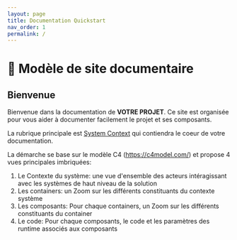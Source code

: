 ```yaml
---
layout: page
title: Documentation Quickstart
nav_order: 1
permalink: /
---
```


# 🚀 Modèle de site documentaire

## Bienvenue
Bienvenue dans la documentation de **VOTRE PROJET**. 
Ce site est organisée pour vous aider à documenter facilement le projet et ses composants.

La rubrique principale est [System Context](/systemctx/) qui contiendra le coeur de votre documentation.

La démarche se base sur le modèle C4 (<https://c4model.com/>) et propose 4 vues principales imbriquées:
 1. Le Contexte du système: une vue d'ensemble des acteurs intéragissant avec les systèmes de haut niveau de la solution
 2. Les containers: un Zoom sur les différents constituants du contexte système
 3. Les composants: Pour chaque containers, un Zoom sur les différents constituants du container
 4. Le code: Pour chaque composants, le code et les paramètres des runtime associés aux composants
